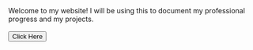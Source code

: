 <!DOCTYPE html>
<html>
  <head>
        Welcome to my website! I will be using this to document my professional progress and my projects.
    <br>
    <br>
  </head>
  <body>
    <button onclick="window.location.href='https://joeky72.github.io/contact';">
      Click Here
    </button>
  </body>
</html>




